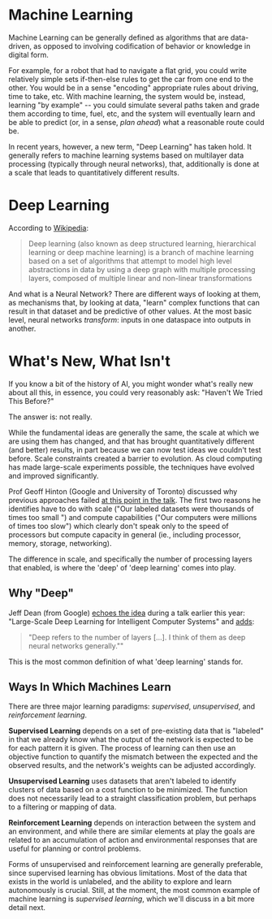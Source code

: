 
# Machine Learning

Machine Learning can be generally defined as algorithms that are data-driven, as opposed to involving codification of behavior or knowledge in digital form.

For example, for a robot that had to navigate a flat grid, you could write relatively simple sets if-then-else rules to get the car from one end to the other. You would be in a sense "encoding" appropriate rules about driving, time to take, etc. With machine learning, the system would be, instead, learning "by example" -- you could simulate several paths taken and grade them according to time, fuel, etc, and the system will eventually learn and be able to predict (or, in a sense, _plan ahead_) what a reasonable route could be.

In recent years, however, a new term, "Deep Learning" has taken hold. It generally refers to machine learning systems based on multilayer data processing (typically through neural networks), that, additionally is done at a scale that leads to quantitatively different results.

# Deep Learning

According to [Wikipedia](https://en.wikipedia.org/wiki/Deep_learning):

> Deep learning (also known as deep structured learning, hierarchical learning or deep machine learning) is a branch of machine learning based on a set of algorithms that attempt to model high level abstractions in data by using a deep graph with multiple processing layers, composed of multiple linear and non-linear transformations

And what is a Neural Network? There are different ways of looking at them, as mechanisms that, by looking at data, "learn" complex functions that can result in that dataset and be predictive of other values. At the most basic level, neural networks _transform_: inputs in one dataspace into outputs in another.

# What's New, What Isn't

If you know a bit of the history of AI, you might wonder what's really new about all this, in essence, you could very reasonably ask: "Haven't We Tried This Before?"

The answer is: not really.

While the fundamental ideas are generally the same, the scale at which we are using them has changed, and that has brought quantitatively different (and better) results, in part because we can now test ideas we couldn't test before. Scale constraints created a barrier to evolution. As cloud computing has made large-scale experiments possible, the techniques have evolved and improved significantly.

Prof Geoff Hinton (Google and University of Toronto) discussed why previous approaches failed [at this point in the talk](https://youtu.be/VhmE_UXDOGs?t=1330). The first two reasons he identifies have to do with scale ("Our labeled datasets were thousands of times too small ") and compute capabilities ("Our computers were millions of times too slow") which clearly don't speak only to the speed of processors but compute capacity in general (ie., including processor, memory, storage, networking).

The difference in scale, and specifically the number of processing layers that enabled, is where the 'deep' of 'deep learning' comes into play.

## Why "Deep"

Jeff Dean (from Google) [echoes the idea](https://youtu.be/QSaZGT4-6EY?t=315) during a talk earlier this year: "Large-Scale Deep Learning for Intelligent Computer Systems" and [adds](https://youtu.be/QSaZGT4-6EY?t=561):

> "Deep refers to the number of layers [...]. I think of them as deep neural networks generally.""

This is the most common definition of what 'deep learning' stands for.

## Ways In Which Machines Learn

There are three major learning paradigms: _supervised_, _unsupervised_, and _reinforcement learning_.

**Supervised Learning** depends on a set of pre-existing data that is "labeled" in that we already know what the output of the network is expected to be for each pattern it is given. The process of learning can then use an objective function to quantify the mismatch between the expected and the observed results, and the network's weights can be adjusted accordingly.

**Unsupervised Learning** uses datasets that aren't labeled to identify clusters of data based on a cost function to be minimized. The function does not necessarily lead to a straight classification problem, but perhaps to a filtering or mapping of data.

**Reinforcement Learning** depends on interaction between the system and an environment, and while there are similar elements at play the goals are related to an accumulation of action and environmental responses that are useful for planning or control problems.

Forms of unsupervised and reinforcement learning are generally preferable, since supervised learning has obvious limitations. Most of the data that exists in the world is unlabeled, and the ability to explore and learn autonomously is crucial. Still, at the moment, the most common example of machine learning is _supervised learning_, which we'll discuss in a bit more detail next.
